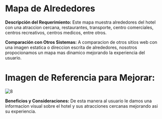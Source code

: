 # Mapa de Alrededores

**Descripción del Requerimiento:**
Este mapa muestra alrededores del hotel con una atraccion cercana, restaurantes, transporte, centro comerciales, centros recreativos, centros medicos, entre otros.

**Comparación con Otros Sistemas:**
A comparacion de otros sitios web con una imagen estatica o direccion escrita de alrededores, nosotros propocionamos un mapa mas dinamico mejorando la experiencia del usuario.


# Imagen de Referencia para Mejorar:
![8](./img/r6-1.jpg)


**Beneficios y Consideraciones:**
De esta manera al usuario le damos una informacion visual sobre el hotel y sus atracciones cercanas mejorando asi su experiencia.
